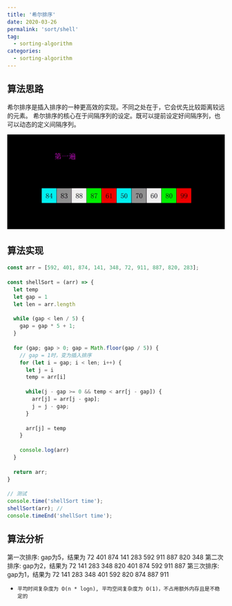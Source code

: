 ```yaml
---
title: '希尔排序'
date: 2020-03-26
permalink: 'sort/shell'
tag:
  - sorting-algorithm
categories:
  - sorting-algorithm
---
```


## 算法思路

希尔排序是插入排序的一种更高效的实现。不同之处在于，它会优先比较距离较远的元素。
希尔排序的核心在于间隔序列的设定。既可以提前设定好间隔序列，也可以动态的定义间隔序列。

![希尔排序](./images/shell_sort.gif)

## 算法实现

```js
const arr = [592, 401, 874, 141, 348, 72, 911, 887, 820, 283];

const shellSort = (arr) => {
  let temp
  let gap = 1
  let len = arr.length

  while (gap < len / 5) {
    gap = gap * 5 + 1;
  }

  for (gap; gap > 0; gap = Math.floor(gap / 5)) {
    // gap = 1时，变为插入排序
    for (let i = gap; i < len; i++) {
      let j = i
      temp = arr[i]

      while(j - gap >= 0 && temp < arr[j - gap]) {
        arr[j] = arr[j - gap];
        j = j - gap;
      }

      arr[j] = temp
    }

    console.log(arr)
  }

  return arr;
}

// 测试
console.time('shellSort time');
shellSort(arr); //
console.timeEnd('shellSort time');
```

## 算法分析

第一次排序: gap为5，结果为 72 401 874 141 283 592 911 887 820 348
第二次排序: gap为2，结果为 72 141 283 348 820 401 874 592 911 887
第三次排序: gap为1，结果为 72 141 283 348 401 592 820 874 887 911

- `平均时间复杂度为 O(n * logn), 平均空间复杂度为 O(1)，不占用额外内存且是不稳定的`
